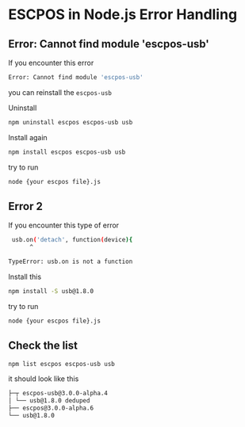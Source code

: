 # ESCPOS in Node.js Error Handling

## Error: Cannot find module 'escpos-usb'

If you encounter this error

```bash
Error: Cannot find module 'escpos-usb'
```

you can reinstall the `escpos-usb`

Uninstall

```bash
npm uninstall escpos escpos-usb usb
```

Install again

```bash
npm install escpos escpos-usb usb
```

try to run

```bash
node {your escpos file}.js
```

## Error 2

If you encounter this type of error

```bash
 usb.on('detach', function(device){
      ^

TypeError: usb.on is not a function
```

Install this

```bash
npm install -S usb@1.8.0
```

try to run

```bash
node {your escpos file}.js
```

## Check the list

```bash
npm list escpos escpos-usb usb
```

it should look like this

```bash
├─┬ escpos-usb@3.0.0-alpha.4
│ └── usb@1.8.0 deduped
├── escpos@3.0.0-alpha.6
└── usb@1.8.0
```
